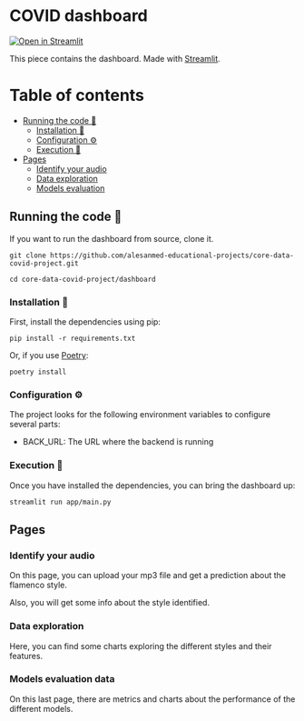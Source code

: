 # COVID dashboard

[![Open in Streamlit](https://static.streamlit.io/badges/streamlit_badge_black_white.svg)](https://frontend-alesanmed.cloud.okteto.net/)

This piece contains the dashboard. Made with [Streamlit](https://streamlit.io/).

# Table of contents

- [Running the code 🚂](#running-code)
  - [Installation 🎢](#installing)
  - [Configuration ⚙](#configuring)
  - [Execution 🎯](#running)
- [Pages](#pages)
  - [Identify your audio](#identify-audio)
  - [Data exploration](#data-exploration)
  - [Models evaluation](#models-evaluation)

## Running the code 🚂 <a name="running-code"></a>

If you want to run the dashboard from source, clone it.

```
git clone https://github.com/alesanmed-educational-projects/core-data-covid-project.git

cd core-data-covid-project/dashboard
```

### Installation 🎢 <a name="installing"></a>

First, install the dependencies using pip:

```
pip install -r requirements.txt
```

Or, if you use [Poetry](https://python-poetry.org/):

```
poetry install
```

### Configuration ⚙ <a name="configuring"></a>

The project looks for the following environment variables to configure several parts:

- BACK_URL: The URL where the backend is running

### Execution 🎯 <a name="running"></a>

Once you have installed the dependencies, you can bring the dashboard up:

```
streamlit run app/main.py
```

## Pages <a name="pages"></a>

### Identify your audio <a name="identify-audio"></a>

On this page, you can upload your mp3 file and get a prediction about the flamenco style.

Also, you will get some info about the style identified.

### Data exploration <a name="data-exploration"></a>

Here, you can find some charts exploring the different styles and their features.

### Models evaluation data <a name="models-evaluation"></a>

On this last page, there are metrics and charts about the performance of the different models.